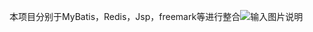 本项目分别于MyBatis，Redis，Jsp，freemark等进行整合![输入图片说明](https://git.oschina.net/uploads/images/2017/0728/142128_f4e119f4_1160547.png "微信截图_20170728142138.png")